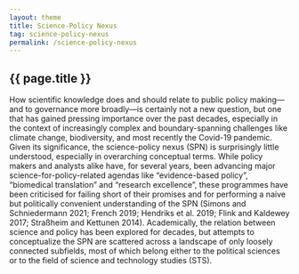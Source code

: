 ```yaml
---
layout: theme
title: Science-Policy Nexus
tag: science-policy-nexus
permalink: /science-policy-nexus
---
```


## {{ page.title }}

How scientific knowledge does and should relate to public policy making—and to governance more broadly—is certainly not a new question, but one that has gained pressing importance over the past decades, especially in the context of increasingly complex and boundary-spanning challenges like climate change, biodiversity, and most recently the Covid-19 pandemic.
Given its significance, the science-policy nexus (SPN) is surprisingly little understood, especially in overarching conceptual terms. While policy makers and analysts alike have, for several years, been advancing major science-for-policy-related agendas like “evidence-based policy”, “biomedical translation” and “research excellence”, these programmes have been criticised for failing short of their promises and for performing a naive but politically convenient understanding of the SPN (Simons and Schniedermann 2021; French 2019; Hendriks et al. 2019; Flink and Kaldewey 2017; Straßheim and Kettunen 2014). Academically, the relation between science and policy has been explored for decades, but attempts to conceptualize the SPN are scattered across a landscape of only loosely connected subfields, most of which belong either to the political sciences or to the field of science and technology studies (STS).